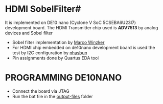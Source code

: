 # HDMI SobelFilter#
 It is implemented on DE10 nano (Cyclone V SoC 5CSEBA6U23I7) development board. The HDMI Transmitter chip used is **ADV7513** by analog devices and Sobel filter
- Sobel filter implementation by [Marco Winzker ](https://github.com/Marco-Winzker "Marco Winzker ")
- For HDMI chip embedded on de10nano development board is used the test by I2C configuration by [nhasbun](https://github.com/nhasbun/de10nano_vgaHdmi_chip "nhasbun") 
- Pin assignments done by Quartus EDA tool

# PROGRAMMING DE10NANO #
* Connect the board via JTAG
* Run the bat file in the [output-files](https://github.com/BigNixon/HDMI_SobelFilter_CycloneV/tree/master/quartus/output_files "output-files") folder
